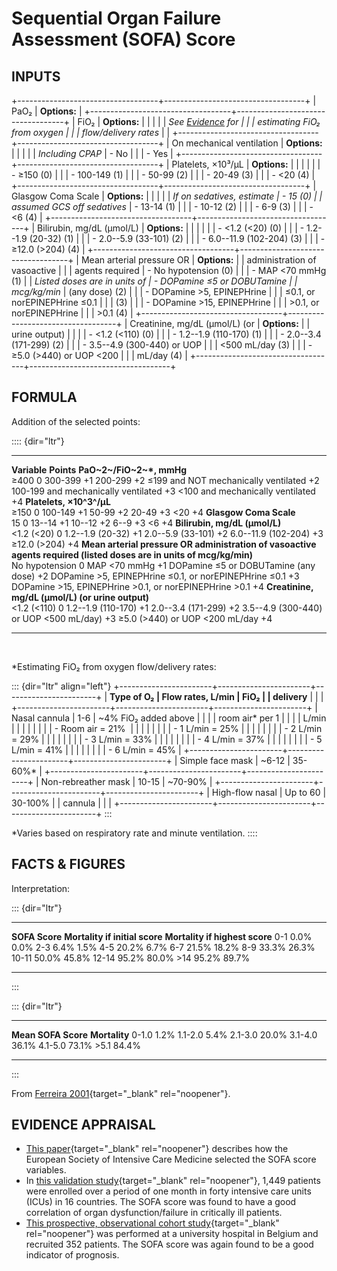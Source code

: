 # Sequential Organ Failure Assessment (SOFA) Score

## INPUTS

+-----------------------------------+-----------------------------------+
| PaO₂                              | **Options:**                      |
+-----------------------------------+-----------------------------------+
| FiO₂                              | **Options:**                      |
|                                   |                                   |
| *See [Evidence](#evidence) for    |                                   |
| estimating FiO₂ from oxygen       |                                   |
| flow/delivery rates*              |                                   |
+-----------------------------------+-----------------------------------+
| On mechanical ventilation         | **Options:**                      |
|                                   |                                   |
| *Including CPAP*                  | -   No                            |
|                                   | -   Yes                           |
+-----------------------------------+-----------------------------------+
| Platelets, ×10³/µL                | **Options:**                      |
|                                   |                                   |
|                                   | -   ≥150 (0)                      |
|                                   | -   100-149 (1)                   |
|                                   | -   50-99 (2)                     |
|                                   | -   20-49 (3)                     |
|                                   | -   \<20 (4)                      |
+-----------------------------------+-----------------------------------+
| Glasgow Coma Scale                | **Options:**                      |
|                                   |                                   |
| *If on sedatives, estimate        | -   15 (0)                        |
| assumed GCS off sedatives*        | -   13-14 (1)                     |
|                                   | -   10-12 (2)                     |
|                                   | -   6-9 (3)                       |
|                                   | -   \<6 (4)                       |
+-----------------------------------+-----------------------------------+
| Bilirubin, mg/dL (μmol/L)         | **Options:**                      |
|                                   |                                   |
|                                   | -   \<1.2 (\<20) (0)              |
|                                   | -   1.2--1.9 (20-32) (1)          |
|                                   | -   2.0--5.9 (33-101) (2)         |
|                                   | -   6.0--11.9 (102-204) (3)       |
|                                   | -   ≥12.0 (\>204) (4)             |
+-----------------------------------+-----------------------------------+
| Mean arterial pressure OR         | **Options:**                      |
| administration of vasoactive      |                                   |
| agents required                   | -   No hypotension (0)            |
|                                   | -   MAP \<70 mmHg (1)             |
| *Listed doses are in units of     | -   DOPamine ≤5 or DOBUTamine     |
| mcg/kg/min*                       |     (any dose) (2)                |
|                                   | -   DOPamine \>5, EPINEPHrine     |
|                                   |     ≤0.1, or norEPINEPHrine ≤0.1  |
|                                   |     (3)                           |
|                                   | -   DOPamine \>15, EPINEPHrine    |
|                                   |     \>0.1, or norEPINEPHrine      |
|                                   |     \>0.1 (4)                     |
+-----------------------------------+-----------------------------------+
| Creatinine, mg/dL (μmol/L) (or    | **Options:**                      |
| urine output)                     |                                   |
|                                   | -   \<1.2 (\<110) (0)             |
|                                   | -   1.2--1.9 (110-170) (1)        |
|                                   | -   2.0--3.4 (171-299) (2)        |
|                                   | -   3.5--4.9 (300-440) or UOP     |
|                                   |     \<500 mL/day (3)              |
|                                   | -   ≥5.0 (\>440) or UOP \<200     |
|                                   |     mL/day (4)                    |
+-----------------------------------+-----------------------------------+

## FORMULA

Addition of the selected points:

:::: {dir="ltr"}
  ---------------------------------------------------------------------------------------------------------------------- ------------
  **Variable**                                                                                                           **Points**
  **PaO~2~/FiO~2~\*, mmHg**                                                                                              
  ≥400                                                                                                                   0
  300-399                                                                                                                +1
  200-299                                                                                                                +2
  ≤199 and NOT mechanically ventilated                                                                                   +2
  100-199 and mechanically ventilated                                                                                    +3
  \<100 and mechanically ventilated                                                                                      +4
  **Platelets, ×10^3^/µL**                                                                                               
  ≥150                                                                                                                   0
  100-149                                                                                                                +1
  50-99                                                                                                                  +2
  20-49                                                                                                                  +3
  \<20                                                                                                                   +4
  **Glasgow Coma Scale**                                                                                                 
  15                                                                                                                     0
  13--14                                                                                                                 +1
  10--12                                                                                                                 +2
  6--9                                                                                                                   +3
  \<6                                                                                                                    +4
  **Bilirubin, mg/dL (μmol/L)**                                                                                          
  \<1.2 (\<20)                                                                                                           0
  1.2--1.9 (20-32)                                                                                                       +1
  2.0--5.9 (33-101)                                                                                                      +2
  6.0--11.9 (102-204)                                                                                                    +3
  ≥12.0 (\>204)                                                                                                          +4
  **Mean arterial pressure OR administration of vasoactive agents required (listed doses are in units of mcg/kg/min)**   
  No hypotension                                                                                                         0
  MAP \<70 mmHg                                                                                                          +1
  DOPamine ≤5 or DOBUTamine (any dose)                                                                                   +2
  DOPamine \>5, EPINEPHrine ≤0.1, or norEPINEPHrine ≤0.1                                                                 +3
  DOPamine \>15, EPINEPHrine \>0.1, or norEPINEPHrine \>0.1                                                              +4
  **Creatinine, mg/dL (μmol/L) (or urine output)**                                                                       
  \<1.2 (\<110)                                                                                                          0
  1.2--1.9 (110-170)                                                                                                     +1
  2.0--3.4 (171-299)                                                                                                     +2
  3.5--4.9 (300-440) or UOP \<500 mL/day)                                                                                +3
  ≥5.0 (\>440) or UOP \<200 mL/day                                                                                       +4
  ---------------------------------------------------------------------------------------------------------------------- ------------

 

\*Estimating FiO₂ from oxygen flow/delivery rates:

::: {dir="ltr" align="left"}
+-----------------------+-----------------------+-----------------------+
| **Type of O₂          | **Flow rates, L/min** | **FiO₂**              |
| delivery**            |                       |                       |
+-----------------------+-----------------------+-----------------------+
| Nasal cannula         | 1-6                   | \~4% FiO₂ added above |
|                       |                       | room air\* per 1      |
|                       |                       | L/min                 |
|                       |                       |                       |
|                       |                       | -   Room air = 21%    |
|                       |                       |                       |
|                       |                       | -   1 L/min = 25%     |
|                       |                       |                       |
|                       |                       | -   2 L/min = 29%     |
|                       |                       |                       |
|                       |                       | -   3 L/min = 33%     |
|                       |                       |                       |
|                       |                       | -   4 L/min = 37%     |
|                       |                       |                       |
|                       |                       | -   5 L/min = 41%     |
|                       |                       |                       |
|                       |                       | -   6 L/min = 45%     |
+-----------------------+-----------------------+-----------------------+
| Simple face mask      | \~6-12                | 35-60%\*              |
+-----------------------+-----------------------+-----------------------+
| Non-rebreather mask   | 10-15                 | \~70-90%              |
+-----------------------+-----------------------+-----------------------+
| High-flow nasal       | Up to 60              | 30-100%               |
| cannula               |                       |                       |
+-----------------------+-----------------------+-----------------------+
:::

\*Varies based on respiratory rate and minute ventilation.
::::

## FACTS & FIGURES

Interpretation:

<div>

::: {dir="ltr"}
  ---------------- -------------------------------- --------------------------------
  **SOFA Score**   **Mortality if initial score**   **Mortality if highest score**
  0-1              0.0%                             0.0%
  2-3              6.4%                             1.5%
  4-5              20.2%                            6.7%
  6-7              21.5%                            18.2%
  8-9              33.3%                            26.3%
  10-11            50.0%                            45.8%
  12-14            95.2%                            80.0%
  \>14             95.2%                            89.7%
  ---------------- -------------------------------- --------------------------------
:::

::: {dir="ltr"}
  --------------------- ---------------
  **Mean SOFA Score**   **Mortality**
  0-1.0                 1.2%
  1.1-2.0               5.4%
  2.1-3.0               20.0%
  3.1-4.0               36.1%
  4.1-5.0               73.1%
  \>5.1                 84.4%
  --------------------- ---------------
:::

From [Ferreira
2001](https://www.ncbi.nlm.nih.gov/pubmed/11594901){target="_blank"
rel="noopener"}.

</div>

## EVIDENCE APPRAISAL

-   [This
    paper](https://www.ncbi.nlm.nih.gov/pubmed/8844239){target="_blank"
    rel="noopener"} describes how the European Society of Intensive Care
    Medicine selected the SOFA score variables.
-   In [this validation
    study](https://www.ncbi.nlm.nih.gov/pubmed/9824069){target="_blank"
    rel="noopener"}, 1,449 patients were enrolled over a period of one
    month in forty intensive care units (ICUs) in 16 countries. The SOFA
    score was found to have a good correlation of organ
    dysfunction/failure in critically ill patients.
-   [This prospective, observational cohort
    study](https://www.ncbi.nlm.nih.gov/pubmed/11594901){target="_blank"
    rel="noopener"} was performed at a university hospital in Belgium
    and recruited 352 patients. The SOFA score was again found to be a
    good indicator of prognosis.
